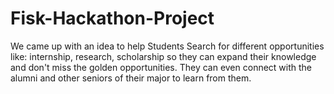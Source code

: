 # Fisk-Hackathon-Project

We came up with an idea to help Students Search for different opportunities like: internship, research, scholarship so they can expand their knowledge and don't miss the golden opportunities. They can even connect with the alumni and other seniors of their major to learn from them.
